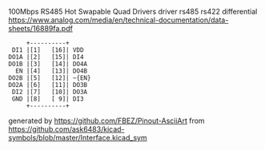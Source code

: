100Mbps RS485 Hot Swapable Quad Drivers
driver rs485 rs422 differential
https://www.analog.com/media/en/technical-documentation/data-sheets/16889fa.pdf


	     +----------+
	 DI1 |[1]   [16]| VDD
	DO1A |[2]   [15]| DI4
	DO1B |[3]   [14]| DO4A
	  EN |[4]   [13]| DO4B
	DO2B |[5]   [12]| ~{EN}
	DO2A |[6]   [11]| DO3B
	 DI2 |[7]   [10]| DO3A
	 GND |[8]   [ 9]| DI3
	     +----------+


generated by https://github.com/FBEZ/Pinout-AsciiArt from https://github.com/ask6483/kicad-symbols/blob/master/Interface.kicad_sym